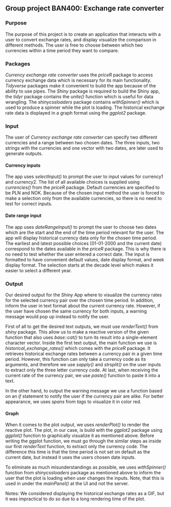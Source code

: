 Group project BAN400: Exchange rate converter
---------------------------------------------

### Purpose
The purpose of this project is to create an application that interacts with a user to
convert exchange rates, and display visualize the comparison in different methods. The
user is free to choose between which two currencies within a time period they want to
compare.

### Packages
*Currency exchange rate converter* uses the *priceR* package to access currency exchange data which is necessary for its main functionality. *Tidyverse* packages make it convenient to build the app because of the ability to use pipes. The *Shiny* package is required to build the Shiny app, the *tidyr* package contains the *unite()* function which is useful for data wrangling. The *shinycssloaders* package contains *withSpinner()* which is used to produce a spinner while the plot is loading. The historical exchange rate data is displayed in a graph format using the *ggplot2* package. 

### Input
The user of *Currency exchange rate converter* can specify two different currencies and a range between two chosen dates. The three inputs, two strings with the currencies and one vector with two dates, are later used to generate outputs.

#### Currency inputs
The app uses *selectInput()* to prompt the user to input values for currency1 and currency2. The list of all available choices is supplied using *currencies()* from the *priceR* package. Default currencies are specified to be PLN and NOK. Because of the chosen input method the user is forced to make a selection only from the available currencies, so there is no need to test for correct inputs.

#### Date range input
The app uses *dateRangeInput()* to prompt the user to choose two dates which are the start and the end of the time period relevant for the user. The app will display historical currency data only for the chosen time period. The earliest and latest possible choices (01-01-2000 and the current date) correspond to the dates available in the *priceR* package. This is why there is no need to test whether the user entered a correct date. The input is formatted to have convenient default values, date display format, and week display format. The selection starts at the decade level which makes it easier to select a different year.

### Output
Our desired output for the Shiny App where to visualize the currency rates for the selected currency pair over the chosen time period. In addition, inform the user in text format about the current currency rate. However, if the user have chosen the same currency for both inputs, a warning message would pop up instead to notify the user.

First of all to get the desired text outputs, we must use *renderText()* from *shiny* package. This allow us to make a reactive version of the given function that also uses *base::cat()* to turn its result into a single-element character vector. Inside the first text output, the main function we use is *historical_exchange_rates()* which comes with the *priceR* package. It retrieves historical exchange rates between a currency pair in a given time period. However, this function can only take a currency code as its arguments, and therefore we use *sapply()* and *strsplit()* on the user inputs to extract only the three letter currency code. At last, when receiving the current rate of the currency pair, we use *paste()* function to paste it into a text.

In the other hand, to output the warning message we use a function based on an *if* statement to notify the user if the currency pair are alike. For better appearance, we uses *spans* from *tags* to visualize it in color red.  

#### Graph

When it comes to the plot output, we uses *renderPlot()* to render the reactive plot. The plot, in our case, is build with the *ggplot2* package using *ggplot()* function to graphically visualize it as mentioned above. Before writing the ggplot function, we must go through the similar steps as inside our first *renderText* function, to extract only the currency code. The difference this time is that the time period is not set on default as the current date, but instead it uses the users chosen date inputs.

To eliminate as much misunderstandings as possible, we uses *withSpinner()* function from *shinycssloaders* package as mentioned above to inform the user that the plot is loading when user changes the inputs. Note, that this is used in under the *mainPanel()* at the UI and not the server.  


Notes:
We considered displaying the historical exchange rates as a GIF, but it was impractical to do so due to a long rendering time of the plot.


